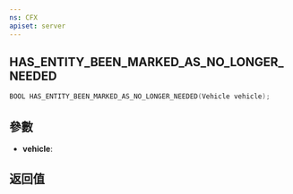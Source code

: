 ```yaml
---
ns: CFX
apiset: server
---
```

## HAS_ENTITY_BEEN_MARKED_AS_NO_LONGER_NEEDED

```c
BOOL HAS_ENTITY_BEEN_MARKED_AS_NO_LONGER_NEEDED(Vehicle vehicle);
```


## 參數
* **vehicle**: 

## 返回值
